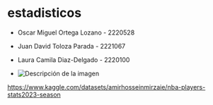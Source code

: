 # estadisticos

* Oscar Miguel Ortega Lozano - 2220528
* Juan David Toloza Parada - 2221067
* Laura Camila Diaz-Delgado - 2220100

* ![Descripción de la imagen](https://raw.githubusercontent.com/LauraCD2/estadisticos/main/Images/istockphoto-1480105317-612x612.jpg)

https://www.kaggle.com/datasets/amirhosseinmirzaie/nba-players-stats2023-season
